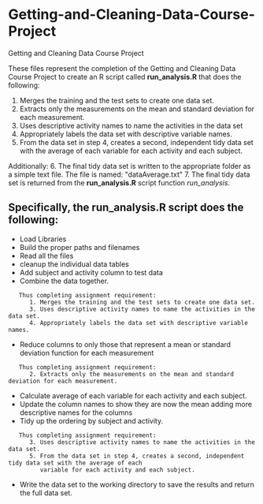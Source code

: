 # Getting-and-Cleaning-Data-Course-Project
Getting and Cleaning Data Course Project

These files represent the completion of the Getting and Cleaning Data Course Project to create an R script called **run_analysis.R** that does the following:

  1.  Merges the training and the test sets to create one data set.
  2.  Extracts only the measurements on the mean and standard deviation for each measurement. 
  3.  Uses descriptive activity names to name the activities in the data set
  4.  Appropriately labels the data set with descriptive variable names. 
  5.  From the data set in step 4, creates a second, independent tidy data set with the average of each variable for each activity and each subject.

Additionally:
  6.  The final tidy data set is written to the appropriate folder as a simple text file.  The file is named: "dataAverage.txt"
  7.  The final tidy data set is returned from the **run_analysis.R** script function *run_analysis*.

## Specifically, the **run_analysis.R** script does the following:

* Load Libraries
* Build the proper paths and filenames
* Read all the files
* cleanup the individual data tables
* Add subject and activity column to test data
* Combine the data together.
```
   Thus completing assignment requirement:
      1. Merges the training and the test sets to create one data set.
      3. Uses descriptive activity names to name the activities in the data set.
      4. Appropriately labels the data set with descriptive variable names.
```
* Reduce columns to only those that represent a mean or standard deviation function for each measurement
```
   Thus completing assignment requirement:
      2. Extracts only the measurements on the mean and standard deviation for each measurement.
```
* Calculate average of each variable for each activity and each subject.
* Update the column names to show they are now the mean adding more descriptive names for the columns
* Tidy up the ordering by subject and activity.
```
   Thus completing assignment requirement:
      3. Uses descriptive activity names to name the activities in the data set.
      5. From the data set in step 4, creates a second, independent tidy data set with the average of each
         variable for each activity and each subject.
```
* Write the data set to the working directory to save the results and return the full data set.
